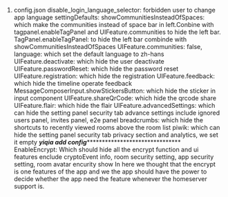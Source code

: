 1. config.json
    disable_login_language_selector: forbidden user to change app language
    settingDefaults:
        showCommunitiesInsteadOfSpaces: which make the communities instead of space bar in left.Conbine with tagpanel.enableTagPanel and UIFeature.communities to hide the left bar.
        TagPanel.enableTagPanel: to hide the left bar combinde with showCommunitiesInsteadOfSpaces
        UIFeature.communities: false,
        language: which set the default language to zh-hans
        UIFeature.deactivate: which hide the user deactivate 
        UIFeature.passwordReset: which hide the password reset
        UIFeature.registration: which hide the registration
        UIFeature.feedback: which hide the timeline operate feedback
        MessageComposerInput.showStickersButton: which hide the sticker in input component
        UIFeature.shareQrCode: which hide the qrcode share
        UIFeature.flair: which hide the flair
        UIFeature.advancedSettings: which can hide the setting panel security tab advance settings include ignored users panel, invites panel, e2e panel
        breadcrumbs: which hide the shortcuts to recently viewed rooms above the room list
        piwik: which can hide the setting panel security tab privacy section and analytics, we set it empty
        ***************************yiqia add config**********************************************************
        EnableEncrypt: Which should hide all the encrypt function and ui features enclude cryptoEvent info, room security setting, app security setting, room avatar encurity show
                In here we thought that the encrypt is one features of the app and we the app should have the power to decide whether the app need the feature whenever the homeserver support is.
